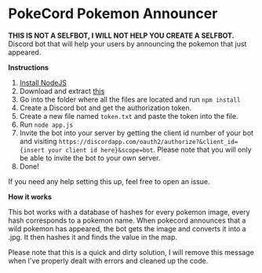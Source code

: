 
# PokeCord Pokemon Announcer
**THIS IS NOT A SELFBOT, I WILL NOT HELP YOU CREATE A SELFBOT.**
Discord bot that will help your users by announcing the pokemon that just appeared. 

**Instructions**
1. [Install NodeJS](https://nodejs.org/en/download/)
2. Download and extract [this](https://github.com/ehhthing/PokeCord-Pokemon-Announcer/archive/master.zip)
3. Go into the folder where all the files are located and run `npm install`
4. Create a Discord bot and get the authorization token.
5. Create a new file named `token.txt` and paste the token into the file.
6. Run `node app.js`
7. Invite the bot into your server by getting the client id number of your bot and visiting `https://discordapp.com/oauth2/authorize?&client_id={insert your client id here}&scope=bot`. Please note that you will only be able to invite the bot to your own server.
8. Done!

If you need any help setting this up, feel free to open an issue.

**How it works**

This bot works with a database of hashes for every pokemon image, every hash corresponds to a pokemon name. When pokecord announces that a wild pokemon has appeared, the bot gets the image and converts it into a .jpg. It then hashes it and finds the value in the map.


Please note that this is a quick and dirty solution, I will remove this message when I've properly dealt with errors and cleaned up the code.
